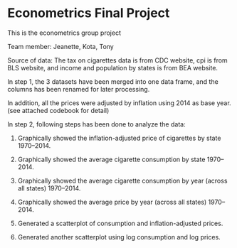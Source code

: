# Econometrics Final Project
This is the econometrics group project

Team member: Jeanette, Kota, Tony

Source of data:
The tax on cigarettes data is from CDC website, cpi is from BLS website, and income and population by states is from BEA website.

In step 1, the 3 datasets have been merged into one data frame, and the columns has been renamed for later processing.

In addition, all the prices were adjusted by inflation using 2014 as base year.
(see attached codebook for detail)

In step 2, following steps has been done to analyze the data:

1. Graphically showed the inflation-adjusted price of cigarettes by state 1970–2014.

2. Graphically showed the average cigarette consumption by state 1970–2014.

3. Graphically showed the average cigarette consumption by year (across all states) 1970–2014.

4. Graphically showed the average price by year (across all states) 1970–2014.

5. Generated a scatterplot of consumption and inflation-adjusted prices.

6. Generated another scatterplot using log consumption and log prices.
